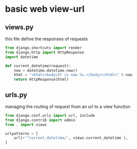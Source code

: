 # basic web view-url

## views.py
this file define the responses of requests
```python
from django.shortcuts import render
from django.http import HttpResponse
import datetime

def current_datetime(request):
    now = datetime.datetime.now()
    html = "<html><body>It is now %s.</body></html>" % now
    return HttpResponse(html)
```

## urls.py
managing the routing of request from an url to a view function

```python
from django.conf.urls import url, include
from django.contrib import admin
from . import views

urlpatterns = [
    url(r'^current_datetime/', views.current_datetime ),
]
```
